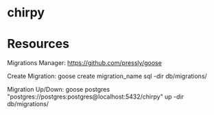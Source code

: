 # chirpy

# Resources

Migrations Manager: https://github.com/pressly/goose 

Create Migration:
goose create migration_name sql -dir db/migrations/

Migration Up/Down:
goose postgres "postgres://postgres:postgres@localhost:5432/chirpy" up -dir db/migrations/

